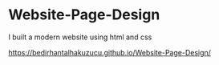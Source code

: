 # Website-Page-Design
I built a modern website using html and css


https://bedirhantalhakuzucu.github.io/Website-Page-Design/

